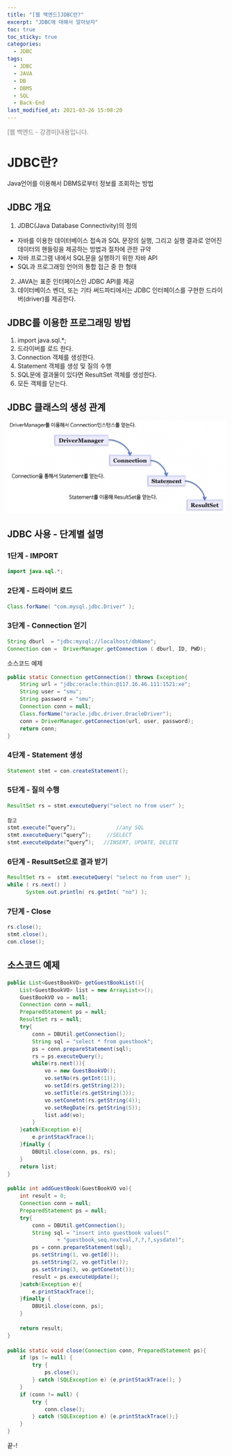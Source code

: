 ```yaml
---
title: "[웹 백엔드]JDBC란?"
excerpt: "JDBC에 대해서 알아보자"
toc: true
toc_sticky: true
categories:
  - JDBC
tags:
  - JDBC
  - JAVA
  - DB
  - DBMS
  - SQL
  - Back-End
last_modified_at: 2021-03-26 15:08:20
---
```

<span style="color:grey">[웹 백엔드 - 강경미]내용입니다.</span>

# JDBC란?
Java언어를 이용해서 DBMS로부터 정보를 조회하는 방법

## JDBC 개요
1. JDBC(Java Database Connectivity)의 정의
- 자바를 이용한 데이터베이스 접속과 SQL 문장의 실행, 그리고 실행 결과로 얻어진 데이터의 핸들링을 제공하는 방법과 절차에 관한 규약
- 자바 프로그램 내에서 SQL문을 실행하기 위한 자바 API
- SQL과 프로그래밍 언어의 통합 접근 중 한 형태
2. JAVA는 표준 인터페이스인 JDBC API를 제공
3. 데이터베이스 벤더, 또는 기타 써드파티에서는 JDBC 인터페이스를 구현한 드라이버(driver)를 제공한다.

## JDBC를 이용한 프로그래밍 방법
1. import java.sql.*;
2. 드라이버를 로드 한다.
3. Connection 객체를 생성한다.
4. Statement 객체를 생성 및 질의 수행
5. SQL문에 결과물이 있다면 ResultSet 객체를 생성한다.
6. 모든 객체를 닫는다.

## JDBC 클래스의 생성 관계
![이미지](/assets/images/JDBC/jdbc1.png)

## JDBC 사용 - 단계별 설명
### 1단계 - IMPORT
```java
import java.sql.*;
```

### 2단계 - 드라이버 로드
```java
Class.forName( "com.mysql.jdbc.Driver" );
```

### 3단계 - Connection 얻기
```java
String dburl  = "jdbc:mysql://localhost/dbName";
Connection con =  DriverManager.getConnection ( dburl, ID, PWD);
```

소스코드 예제
```java
public static Connection getConnection() throws Exception{
	String url = "jdbc:oracle:thin:@117.16.46.111:1521:xe";
	String user = "smu";
	String password = "smu";
	Connection conn = null;
	Class.forName("oracle.jdbc.driver.OracleDriver");
	conn = DriverManager.getConnection(url, user, password);
	return conn;
}
```
### 4단계 - Statement 생성
```java
Statement stmt = con.createStatement();
```

### 5단계 - 질의 수행
```java
ResultSet rs = stmt.executeQuery("select no from user" );

참고
stmt.execute(“query”);             //any SQL
stmt.executeQuery(“query”);     //SELECT
stmt.executeUpdate(“query”);   //INSERT, UPDATE, DELETE
```

### 6단계 - ResultSet으로 결과 받기
```java
ResultSet rs =  stmt.executeQuery( "select no from user" );
while ( rs.next() )
      System.out.println( rs.getInt( "no") );
```

### 7단계 - Close
```java
rs.close();
stmt.close();
con.close();
```

## 소스코드 예제
```java
public List<GuestBookVO> getGuestBookList(){
    List<GuestBookVO> list = new ArrayList<>();
    GuestBookVO vo = null;
    Connection conn = null;
    PreparedStatement ps = null;
    ResultSet rs = null;
    try{
        conn = DBUtil.getConnection();
        String sql = "select * from guestbook";
        ps = conn.prepareStatement(sql);
        rs = ps.executeQuery();
        while(rs.next()){
            vo = new GuestBookVO();
            vo.setNo(rs.getInt(1));
            vo.setId(rs.getString(2));
            vo.setTitle(rs.getString(3));
            vo.setConetnt(rs.getString(4));
            vo.setRegDate(rs.getString(5));
            list.add(vo);
        }
    }catch(Exception e){
        e.printStackTrace();
    }finally {
        DBUtil.close(conn, ps, rs);
    }		
    return list;		
}

public int addGuestBook(GuestBookVO vo){
    int result = 0;
    Connection conn = null;
    PreparedStatement ps = null;
    try{
        conn = DBUtil.getConnection();
        String sql = "insert into guestbook values("
                + "guestbook_seq.nextval,?,?,?,sysdate)";
        ps = conn.prepareStatement(sql);
        ps.setString(1, vo.getId());
        ps.setString(2, vo.getTitle());
        ps.setString(3, vo.getConetnt());
        result = ps.executeUpdate();
    }catch(Exception e){
        e.printStackTrace();
    }finally {
        DBUtil.close(conn, ps);
    }
    
    return result;
}

public static void close(Connection conn, PreparedStatement ps){
    if (ps != null) {
        try {
            ps.close();
        } catch (SQLException e) {e.printStackTrace(); }
    }
    if (conn != null) {
        try {
            conn.close();
        } catch (SQLException e) {e.printStackTrace();}
    }
}
```
끝-!